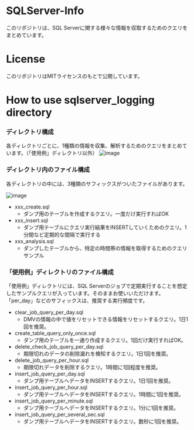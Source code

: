 # SQLServer-Info
このリポジトリは、SQL Serverに関する様々な情報を収取するためのクエリをまとめています。

# License
このリポジトリはMITライセンスのもとで公開しています。

# How to use sqlserver_logging directory
### ディレクトリ構成
各ディレクトリごとに、1種類の情報を収集、解析するためのクエリをまとめています。（「使用例」ディレクトリ以外）
![image](https://user-images.githubusercontent.com/36248899/132019713-8927121c-8d39-47a3-a053-e8687b7eb6b9.png)

### ディレクトリ内のファイル構成
各ディレクトリの中には、3種類のサフィックスがついたファイルがあります。

![image](https://user-images.githubusercontent.com/36248899/132018271-986bce52-d69f-4fb9-82db-465c6e60b5d7.png)

- xxx_create.sql
  - ダンプ用のテーブルを作成するクエリ。一度だけ実行すればOK
- xxx_insert.sql
  - ダンプ用テーブルにクエリ実行結果をINSERTしていくためのクエリ。1分間など定期的な間隔で実行する
- xxx_analysis.sql
  - ダンプしたテーブルから、特定の時間帯の情報を取得するためのクエリサンプル

### 「使用例」ディレクトリのファイル構成
「使用例」ディレクトリには、SQL Serverのジョブで定期実行することを想定したサンプルクエリが入っています。そのままお使いいただけます。
「per_day」などのサフィックスは、推奨する実行頻度です。

- clear_job_query_per_day.sql
  - DMVの情報の中で値をリセットできる情報をリセットするクエリ。1日1回を推奨。
- create_table_query_only_once.sql
  - ダンプ用のテーブルを一通り作成するクエリ。1回だけ実行すればOK。
- delete_check_job_query_per_day.sql
  - 期限切れのデータの削除漏れを検知するクエリ。1日1回を推奨。
- delete_job_query_per_hour.sql
  - 期限切れデータを削除するクエリ。1時間に1回程度を推奨。
- insert_job_query_per_day.sql
  - ダンプ用テーブルへデータをINSERTするクエリ。1日1回を推奨。
- insert_job_query_per_hour.sql
  - ダンプ用テーブルへデータをINSERTするクエリ。1時間に1回を推奨。
- insert_job_query_per_minute.sql
  - ダンプ用テーブルへデータをINSERTするクエリ。1分に1回を推奨。
- insert_job_query_per_several_sec.sql
  - ダンプ用テーブルへデータをINSERTするクエリ。数秒に1回を推奨。
